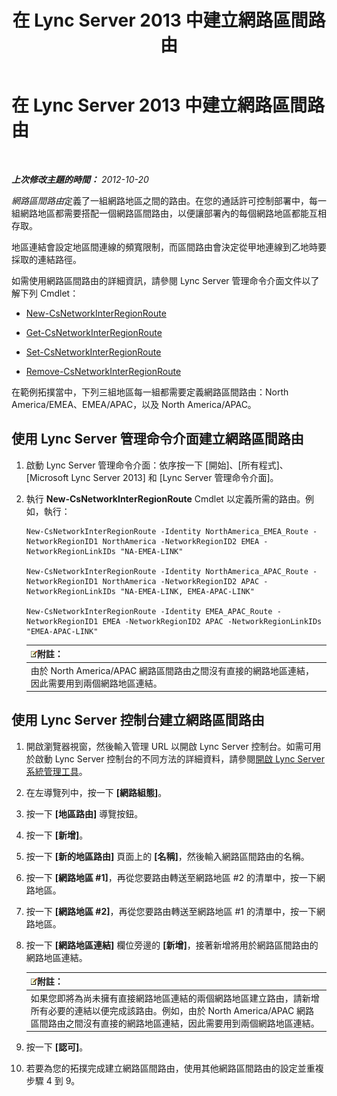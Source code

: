 ﻿---
title: 在 Lync Server 2013 中建立網路區間路由
TOCTitle: 在 Lync Server 2013 中建立網路區間路由
ms:assetid: 5555262a-a502-4b01-9593-836dd30064f5
ms:mtpsurl: https://technet.microsoft.com/zh-tw/library/Gg398368(v=OCS.15)
ms:contentKeyID: 49290956
ms.date: 08/10/2015
mtps_version: v=OCS.15
ms.translationtype: HT
---

# 在 Lync Server 2013 中建立網路區間路由

 

_**上次修改主題的時間：** 2012-10-20_

*網路區間路由*定義了一組網路地區之間的路由。在您的通話許可控制部署中，每一組網路地區都需要搭配一個網路區間路由，以便讓部署內的每個網路地區都能互相存取。

地區連結會設定地區間連線的頻寬限制，而區間路由會決定從甲地連線到乙地時要採取的連結路徑。

如需使用網路區間路由的詳細資訊，請參閱 Lync Server 管理命令介面文件以了解下列 Cmdlet：

  - [New-CsNetworkInterRegionRoute](new-csnetworkinterregionroute.md)

  - [Get-CsNetworkInterRegionRoute](get-csnetworkinterregionroute.md)

  - [Set-CsNetworkInterRegionRoute](set-csnetworkinterregionroute.md)

  - [Remove-CsNetworkInterRegionRoute](remove-csnetworkinterregionroute.md)

在範例拓撲當中，下列三組地區每一組都需要定義網路區間路由：North America/EMEA、EMEA/APAC，以及 North America/APAC。

## 使用 Lync Server 管理命令介面建立網路區間路由

1.  啟動 Lync Server 管理命令介面：依序按一下 \[開始\]、\[所有程式\]、\[Microsoft Lync Server 2013\] 和 \[Lync Server 管理命令介面\]。

2.  執行 **New-CsNetworkInterRegionRoute** Cmdlet 以定義所需的路由。例如，執行：
    
        New-CsNetworkInterRegionRoute -Identity NorthAmerica_EMEA_Route -NetworkRegionID1 NorthAmerica -NetworkRegionID2 EMEA -NetworkRegionLinkIDs "NA-EMEA-LINK"
    
        New-CsNetworkInterRegionRoute -Identity NorthAmerica_APAC_Route -NetworkRegionID1 NorthAmerica -NetworkRegionID2 APAC -NetworkRegionLinkIDs "NA-EMEA-LINK, EMEA-APAC-LINK"
    
        New-CsNetworkInterRegionRoute -Identity EMEA_APAC_Route -NetworkRegionID1 EMEA -NetworkRegionID2 APAC -NetworkRegionLinkIDs "EMEA-APAC-LINK"
    
    <table>
    <thead>
    <tr class="header">
    <th><img src="images/Gg398811.note(OCS.15).gif" title="note" alt="note" />附註：</th>
    </tr>
    </thead>
    <tbody>
    <tr class="odd">
    <td>由於 North America/APAC 網路區間路由之間沒有直接的網路地區連結，因此需要用到兩個網路地區連結。</td>
    </tr>
    </tbody>
    </table>


## 使用 Lync Server 控制台建立網路區間路由

1.  開啟瀏覽器視窗，然後輸入管理 URL 以開啟 Lync Server 控制台。如需可用於啟動 Lync Server 控制台的不同方法的詳細資料，請參閱[開啟 Lync Server 系統管理工具](lync-server-2013-open-lync-server-administrative-tools.md)。

2.  在左導覽列中，按一下 **\[網路組態\]**。

3.  按一下 **\[地區路由\]** 導覽按鈕。

4.  按一下 **\[新增\]**。

5.  按一下 **\[新的地區路由\]** 頁面上的 **\[名稱\]**，然後輸入網路區間路由的名稱。

6.  按一下 **\[網路地區 \#1\]**，再從您要路由轉送至網路地區 \#2 的清單中，按一下網路地區。

7.  按一下 **\[網路地區 \#2\]**，再從您要路由轉送至網路地區 \#1 的清單中，按一下網路地區。

8.  按一下 **\[網路地區連結\]** 欄位旁邊的 **\[新增\]**，接著新增將用於網路區間路由的網路地區連結。
    
    <table>
    <thead>
    <tr class="header">
    <th><img src="images/Gg398811.note(OCS.15).gif" title="note" alt="note" />附註：</th>
    </tr>
    </thead>
    <tbody>
    <tr class="odd">
    <td>如果您即將為尚未擁有直接網路地區連結的兩個網路地區建立路由，請新增所有必要的連結以便完成該路由。例如，由於 North America/APAC 網路區間路由之間沒有直接的網路地區連結，因此需要用到兩個網路地區連結。</td>
    </tr>
    </tbody>
    </table>


9.  按一下 **\[認可\]**。

10. 若要為您的拓撲完成建立網路區間路由，使用其他網路區間路由的設定並重複步驟 4 到 9。


